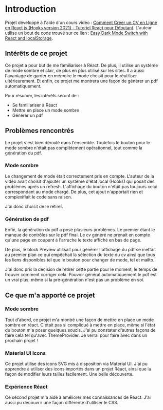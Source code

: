 # Introduction

Projet développé à l'aide d'un cours vidéo : [Comment Créer un CV en Ligne en React.js (Hooks version 2021) - Tutoriel React pour Débutant](https://www.youtube.com/watch?v=V6VdW5J2juE). L'auteur utilise un bout de code trouvé sur ce lien : [Easy Dark Mode Switch with React and localStorage](https://aleksandarpopovic.com/Easy-Dark-Mode-Switch-with-React-and-localStorage/).

## Intérêts de ce projet

Ce projet a pour but de me familiariser à Réact. De plus, il utilise un système de mode sombre et clair, de plus en plus utilisé sur les sites. Il a aussi l'avantage de garder en mémoire le mode choisit pour le réutiliser ultérieurement. Et enfin, ce projet me montrera une façon de générer un pdf automatiquement.

Pour résumer, les intérêts seront de :
- Se familiariser à Réact
- Mettre en place un mode sombre
- Générer un pdf

## Problèmes rencontrés 

Le projet s'est bien déroulé dans l'ensemble. Toutefois le bouton pour le mode sombre n'était pas complètement opérationnel, tout comme la génération du pdf.

### Mode sombre

Le changement de mode était correctement pris en compte. L'auteur de la vidéo avait choisit d'ajouter un système d'état local (Hooks) qui posait des problèmes après un refresh. L'affichage du bouton n'était pas toujours celui correspondant au mode chargé. De plus, cet ajout n'apportait rien et complexifiait le code sans raison.

J'ai donc choisit de le retirer.

### Génération de pdf

Enfin, la génération du pdf a posé plusieurs problèmes. Le premier étant le manque de contrôles sur le pdf final. Le cv généré ne prenait en compte qu'une page en coupant à l'arrache le texte affiché en bas de page.

De plus, le block Preview utilisait pour générer l'affichage du pdf se mettait au premier plan ce qui empêchait la sélection du texte du cv ainsi que tous les liens disponibles tel que le bouton pour changer de mode, tel et mailto.

J'ai donc pris la décision de retirer cette partie pour le moment, le temps de trouver comment corriger cela. Pouvoir général automatiquement le pdf est un vrai plus, même si la pré-génération n'est pas un problème en soi.

## Ce que m'a apporté ce projet

### Mode sombre

Tout d'abord, ce projet m'a montré une façon de mettre en place un mode sombre en réact. C'était pas si compliqué à mettre en place, même si l'état du bouton m'a poser quelques soucis. J'ai pu constater d'autres façons de faire cela tel qu'avec ThemeProvider. Je verrai pour faire avec dans un prochain projet !

### Material UI Icons

Ce projet utilise des icons SVG mis à disposition via Material UI. J'ai pu apprendre à utiliser des icons importés dans un projet Réact, ainsi que la façon de modifier leurs tailles facilement. Une belle découverte.

### Expérience Réact

Ce second projet m'a aidé à améliorer mes connaissances de Réact. J'ai aussi pu découvrir une façon différente d'utiliser le CSS.
